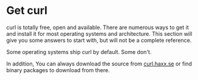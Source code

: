 # Get curl

curl is totally free, open and available. There are numerous ways to get it
and install it for most operating systems and architecture. This section will
give you some answers to start with, but will not be a complete reference.

Some operating systems ship curl by default. Some don't.

In addition, You can always download the source from
[curl.haxx.se](https://curl.haxx.se) or find binary packages to download from
there.
